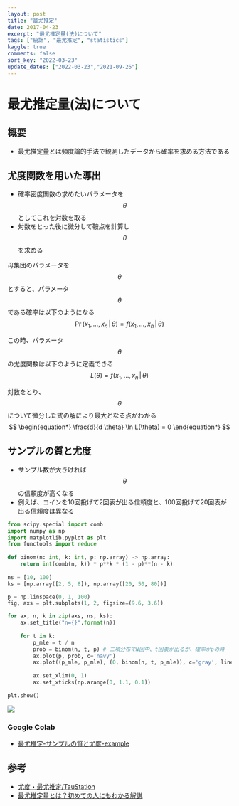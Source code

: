 ```yaml
---
layout: post
title: "最尤推定"
date: 2017-04-23
excerpt: "最尤推定量(法)について"
tags: ["統計", "最尤推定", "statistics"]
kaggle: true
comments: false
sort_key: "2022-03-23"
update_dates: ["2022-03-23","2021-09-26"]
---
```


# 最尤推定量(法)について

## 概要
 - 最尤推定量とは頻度論的手法で観測したデータから確率を求める方法である  

## 尤度関数を用いた導出
 - 確率密度関数の求めたいパラメータを$$\theta$$としてこれを対数を取る  
 - 対数をとった後に微分して鞍点を計算し$$\theta$$を求める  

母集団のパラメータを$$\theta$$とすると、パラメータ$$\theta$$である確率は以下のようになる
$$
\begin{equation*} \Pr(x_1, \ldots, x_n \,|\, \theta) = f(x_1, \ldots, x_n \,|\, \theta) \end{equation*}
$$

この時、パラメータ$$\theta$$の尤度関数は以下のように定義できる
$$
\begin{equation*} L(\theta) = f(x_1, \ldots, x_n \,|\, \theta) \end{equation*}
$$

対数をとり、$$\theta$$について微分した式の解により最大となる点がわかる
$$
\begin{equation*} \frac{d}{d \theta} \ln L(\theta) = 0 \end{equation*}
$$


## サンプルの質と尤度
 - サンプル数が大きければ$$\theta$$の信頼度が高くなる
 - 例えば、コインを10回投げて2回表が出る信頼度と、100回投げて20回表が出る信頼度は異なる

```python
from scipy.special import comb 
import numpy as np
import matplotlib.pyplot as plt
from functools import reduce
 
def binom(n: int, k: int, p: np.array) -> np.array:
    return int(comb(n, k)) * p**k * (1 - p)**(n - k)
 
ns = [10, 100]
ks = [np.array([2, 5, 8]), np.array([20, 50, 80])]

p = np.linspace(0, 1, 100) 
fig, axs = plt.subplots(1, 2, figsize=(9.6, 3.6))

for ax, n, k in zip(axs, ns, ks):
    ax.set_title("n={}".format(n))
 
    for t in k:
        p_mle = t / n
        prob = binom(n, t, p) # 二項分布でN回中、t回表が出るが、確率がpの時
        ax.plot(p, prob, c='navy')
        ax.plot((p_mle, p_mle), (0, binom(n, t, p_mle)), c='gray', linestyle='dashed')
 
        ax.set_xlim(0, 1)
        ax.set_xticks(np.arange(0, 1.1, 0.1))
 
plt.show()
```

<div>
  <img src="https://user-images.githubusercontent.com/4949982/159618489-060b4c7c-fccd-478e-a419-01ecc54ac9a1.png">
</div>
 
### Google Colab
 - [最尤推定-サンプルの質と尤度-example](https://colab.research.google.com/drive/1GnCeotOVjR3zWgycV_OV4-Ai20gitGGb?usp=sharing)


## 参考
 - [尤度・最尤推定/TauStation](http://taustation.com/maximum-likelihood-estimation/)
 - [最尤推定量とは？初めての人にもわかる解説](https://ai-trend.jp/basic-study/estimator/maximum-likelihood-estimation/)
